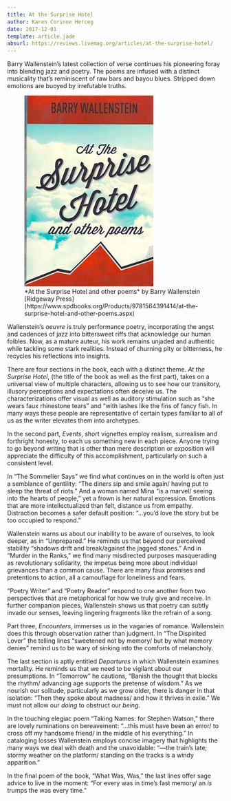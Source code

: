 ```yaml
---  
title: At the Surprise Hotel
author: Karen Corinne Herceg
date: 2017-12-01
template: article.jade
absurl: https://reviews.livemag.org/articles/at-the-surprise-hotel/
---
```

Barry Wallenstein’s latest collection of verse continues his pioneering foray into blending jazz and poetry. The poems are infused with a distinct musicality that’s reminiscent of raw bars and bayou blues. Stripped down emotions are buoyed by irrefutable truths. 
<span class="more"></span>
  
<figure>
  <img src="bwbook.jpg" class="book" alt="cover">
  <figcaption>
*At the Surprise Hotel and other poems*   
by Barry Wallenstein    
[Ridgeway Press](https://www.spdbooks.org/Products/9781564391414/at-the-surprise-hotel-and-other-poems.aspx)
  </figcaption>
</figure>

Wallenstein’s *oeuvre* is truly performance poetry, incorporating the angst and cadences of jazz into bittersweet riffs that acknowledge our human foibles. Now, as a mature auteur, his work remains unjaded and authentic while tackling some stark realities. Instead of churning pity or bitterness, he recycles his reflections into insights.

There are four sections in the book, each with a distinct theme. <em>At the Surprise Hotel</em>, (the title of the book as well as the first part), takes on a universal view of multiple characters, allowing us to see how our transitory, illusory perceptions and expectations often deceive us. The characterizations offer visual as well as auditory stimulation such as “she wears faux rhinestone tears” and “with lashes like the fins of fancy fish. In many ways these people are representative of certain types familiar to all of us as the writer elevates them into archetypes.

In the second part, _Events_, short vignettes employ realism, surrealism and forthright honesty, to each us something new in each piece. Anyone trying to go beyond writing that is other than mere description or exposition will appreciate the difficulty of this accomplishment, particularly on such a consistent level.

In “The Sommelier Says” we find what continues on in the world is often just a semblance of gentility: “The diners sip and smile again/ having put to sleep the threat of riots.” And a woman named Mina “is a marvel/ seeing into the hearts of people,” yet a frown is her natural expression. Emotions that are more intellectualized than felt, distance us from empathy. Distraction becomes a safer default position: “…you’d love the story but be too occupied to respond.”

Wallenstein warns us about our inability to be aware of ourselves, to look deeper, as in “Unprepared.” He reminds us that beyond our perceived stability “shadows drift and break/against the jagged stones.” And in “Murder in the Ranks,” we find many misdirected purposes masquerading as revolutionary  solidarity, the impetus being more about individual grievances than a common cause. There are many faux promises and pretentions to action, all a camouflage for loneliness and fears.

“Poetry Writer” and “Poetry Reader” respond to one another from two perspectives that are metaphorical for how we truly give and receive. In further companion pieces, Wallenstein shows us that poetry can subtly invade our senses, leaving lingering fragments like the refrain of a song.

Part three, _Encounters_, immerses us in the vagaries of romance. Wallenstein does this through observation rather than judgment. In “The Dispirited Lover” the telling lines “sweetened not by memory/ but by what memory denies” remind us to be wary of sinking into the comforts of melancholy.

The last section is aptly entitled _Departures_ in which Wallenstein examines mortality. He reminds us that we need to be vigilant about our presumptions. In “Tomorrow” he cautions, “Banish the thought that blocks the rhythm/ advancing age supports the pretense of wisdom.” As we nourish our solitude, particularly as we grow older, there is danger in that isolation: “Then they spoke about madness/  and how it thrives in exile.” We must not allow our *doing* to obstruct our *being*.

In the touching elegiac poem “Taking Names: for Stephen Watson,” there are lovely ruminations on bereavement: “…this must have been an error/ to cross off my handsome friend/ in the middle of his everything.” In cataloging losses Wallenstein employs concise imagery that highlights the many ways we deal with death and the unavoidable: “—the train’s late; stormy weather on the platform/ standing on the tracks is a windy apparition.” 

In the final poem of the book, “What Was, Was,” the last lines offer sage advice to live in the moment: “For every was in time’s fast memory/ an *is* trumps the was every time.”
